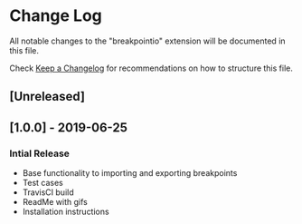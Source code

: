 # Change Log

All notable changes to the "breakpointio" extension will be documented in this file.

Check [Keep a Changelog](http://keepachangelog.com/) for recommendations on how to structure this file.

## [Unreleased]

## [1.0.0] - 2019-06-25
### Intial Release
- Base functionality to importing and exporting breakpoints
- Test cases
- TravisCI build
- ReadMe with gifs
- Installation instructions